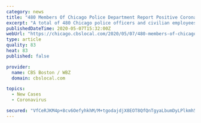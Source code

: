 ```yaml
---
category: news
title: "480 Members Of Chicago Police Department Report Positive Coronavirus Tests"
excerpt: "A total of 480 Chicago police officers and civilian employees have reported positive COVID-19 test results since the start of the pandemic. The CPD Medical Section has confirmed 475 of those positive tests,"
publishedDateTime: 2020-05-07T15:32:00Z
webUrl: "https://chicago.cbslocal.com/2020/05/07/480-members-of-chicago-police-department-report-positive-coronavirus-tests/"
type: article
quality: 83
heat: 83
published: false

provider:
  name: CBS Boston / WBZ
  domain: cbslocal.com

topics:
  - New Cases
  - Coronavirus

secured: "VfCeRJKM4p+8cv6OefyhkhM/M+tgodajdjX8EOT8QfQnTgyaLbumDyLPlkmh53XM3pB+vOl61sn3Wjr2DBQXKVnORXamIi8jBr0CV+eQ01YWYqEuHBpMLgdR73GSlLTazUA9Nfs4fEadv2fo2BrGLjav3Mi965bNegjvlwR3NPXgR0ui2/XmVZor17vyaFMcd9bIIC9jOq1FB3RqWC3rUvBVII/dDJcn+pXjm3SkPvSnLfgSN0cUNB6B126qiTZLrKuSld8XStvJqNxSPLQtxYoniHZZxJnzeMD5ODIp+qYyNXS8RL4agWZsjcoj8WWXfXHrs2kIcqKI4bOgm8i4sDdgLQkzvnnmWZgR4chA2n4suVLMw8yK1NGhLk+SFRb4wMxl5gdBZq7vt4u0zugVbQmHrA7aoR5g23uiMzF9/yWDG4Zf84DmZFHGGY+8RDYUiBufzbj9d+5EVYN7C0oWTEBYgP6FxHWjqVUkRjWCJ3Y=;QBp7l/87/9jTsN+WIrBNkw=="
---
```



